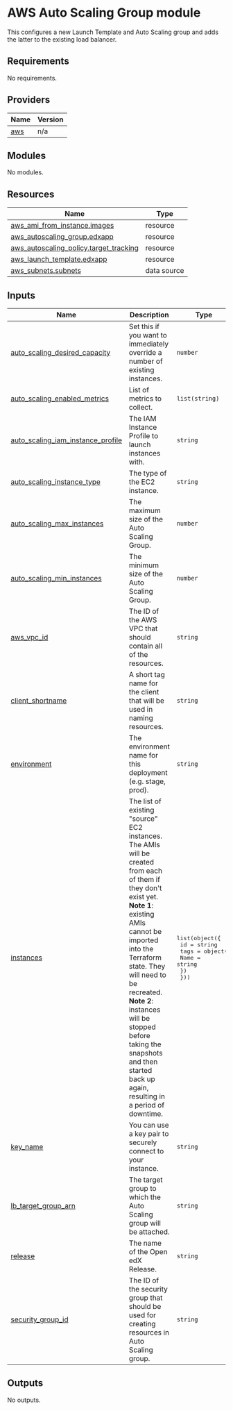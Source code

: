 # AWS Auto Scaling Group module

This configures a new Launch Template and Auto Scaling group and adds the latter to the existing load balancer.

<!-- BEGIN_TF_DOCS -->
## Requirements

No requirements.

## Providers

| Name | Version |
|------|---------|
| <a name="provider_aws"></a> [aws](#provider\_aws) | n/a |

## Modules

No modules.

## Resources

| Name | Type |
|------|------|
| [aws_ami_from_instance.images](https://registry.terraform.io/providers/hashicorp/aws/latest/docs/resources/ami_from_instance) | resource |
| [aws_autoscaling_group.edxapp](https://registry.terraform.io/providers/hashicorp/aws/latest/docs/resources/autoscaling_group) | resource |
| [aws_autoscaling_policy.target_tracking](https://registry.terraform.io/providers/hashicorp/aws/latest/docs/resources/autoscaling_policy) | resource |
| [aws_launch_template.edxapp](https://registry.terraform.io/providers/hashicorp/aws/latest/docs/resources/launch_template) | resource |
| [aws_subnets.subnets](https://registry.terraform.io/providers/hashicorp/aws/latest/docs/data-sources/subnets) | data source |

## Inputs

| Name | Description | Type | Default | Required |
|------|-------------|------|---------|:--------:|
| <a name="input_auto_scaling_desired_capacity"></a> [auto\_scaling\_desired\_capacity](#input\_auto\_scaling\_desired\_capacity) | Set this if you want to immediately override a number of existing instances. | `number` | `null` | no |
| <a name="input_auto_scaling_enabled_metrics"></a> [auto\_scaling\_enabled\_metrics](#input\_auto\_scaling\_enabled\_metrics) | List of metrics to collect. | `list(string)` | `null` | no |
| <a name="input_auto_scaling_iam_instance_profile"></a> [auto\_scaling\_iam\_instance\_profile](#input\_auto\_scaling\_iam\_instance\_profile) | The IAM Instance Profile to launch instances with. | `string` | `null` | no |
| <a name="input_auto_scaling_instance_type"></a> [auto\_scaling\_instance\_type](#input\_auto\_scaling\_instance\_type) | The type of the EC2 instance. | `string` | `"t3.xlarge"` | no |
| <a name="input_auto_scaling_max_instances"></a> [auto\_scaling\_max\_instances](#input\_auto\_scaling\_max\_instances) | The maximum size of the Auto Scaling Group. | `number` | `4` | no |
| <a name="input_auto_scaling_min_instances"></a> [auto\_scaling\_min\_instances](#input\_auto\_scaling\_min\_instances) | The minimum size of the Auto Scaling Group. | `number` | `2` | no |
| <a name="input_aws_vpc_id"></a> [aws\_vpc\_id](#input\_aws\_vpc\_id) | The ID of the AWS VPC that should contain all of the resources. | `string` | n/a | yes |
| <a name="input_client_shortname"></a> [client\_shortname](#input\_client\_shortname) | A short tag name for the client that will be used in naming resources. | `string` | n/a | yes |
| <a name="input_environment"></a> [environment](#input\_environment) | The environment name for this deployment (e.g. stage, prod). | `string` | n/a | yes |
| <a name="input_instances"></a> [instances](#input\_instances) | The list of existing "source" EC2 instances. The AMIs will be created from each of them if they don't exist yet.<br>**Note 1**: existing AMIs cannot be imported into the Terraform state. They will need to be recreated.<br>**Note 2**: instances will be stopped before taking the snapshots and then started back up again, resulting in a period of downtime. | <pre>list(object({<br>    id   = string<br>    tags = object({<br>      Name = string<br>    })<br>  }))</pre> | n/a | yes |
| <a name="input_key_name"></a> [key\_name](#input\_key\_name) | You can use a key pair to securely connect to your instance. | `string` | `"appserver"` | no |
| <a name="input_lb_target_group_arn"></a> [lb\_target\_group\_arn](#input\_lb\_target\_group\_arn) | The target group to which the Auto Scaling group will be attached. | `string` | n/a | yes |
| <a name="input_release"></a> [release](#input\_release) | The name of the Open edX Release. | `string` | n/a | yes |
| <a name="input_security_group_id"></a> [security\_group\_id](#input\_security\_group\_id) | The ID of the security group that should be used for creating resources in Auto Scaling group. | `string` | n/a | yes |

## Outputs

No outputs.
<!-- END_TF_DOCS -->
